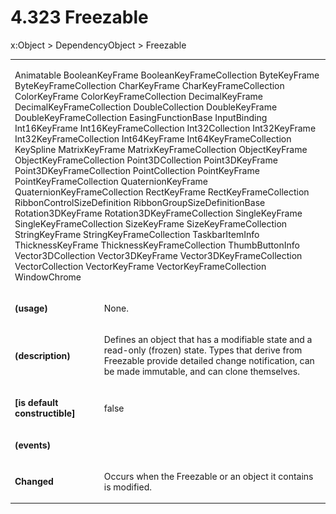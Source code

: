 <html dir="LTR" xmlns:mshelp="http://msdn.microsoft.com/mshelp" xmlns:ddue="http://ddue.schemas.microsoft.com/authoring/2003/5" xmlns:xlink="http://www.w3.org/1999/xlink" xmlns:tool="http://www.microsoft.com/tooltip"><body><input type="hidden" id="userDataCache" class="userDataStyle"><input type="hidden" id="hiddenScrollOffset"><img id="dropDownImage" style="display:none; height:0; width:0;" src="../local/drpdown.gif"><img id="dropDownHoverImage" style="display:none; height:0; width:0;" src="../local/drpdown_orange.gif"><img id="collapseImage" style="display:none; height:0; width:0;" src="../local/collapse.gif"><img id="expandImage" style="display:none; height:0; width:0;" src="../local/exp.gif"><img id="collapseAllImage" style="display:none; height:0; width:0;" src="../local/collall.gif"><img id="expandAllImage" style="display:none; height:0; width:0;" src="../local/expall.gif"><img id="copyImage" style="display:none; height:0; width:0;" src="../local/copycode.gif"><img id="copyHoverImage" style="display:none; height:0; width:0;" src="../local/copycodeHighlight.gif"><div id="header"><h1 class="heading">4.323 Freezable</h1></div><div id="mainSection"><div id="mainBody"><div id="allHistory" class="saveHistory" onsave="saveAll()" onload="loadAll()"></div>
				<p xmlns:wsd="http://wsdev.schemas.microsoft.com/authoring/2008/2" xmlns:msxsl="urn:schemas-microsoft-com:xslt" xmlns:script="urn:script" xmlns:build="urn:build">
				</p>
			<div id="sectionSection0" class="section" name="collapseableSection"><content xmlns="http://ddue.schemas.microsoft.com/authoring/2003/5" xmlns:wsd="http://wsdev.schemas.microsoft.com/authoring/2008/2" xmlns:msxsl="urn:schemas-microsoft-com:xslt" xmlns:script="urn:script" xmlns:build="urn:build">
				</content></div><div id="sectionSection1" class="section" name="collapseableSection"><content xmlns="http://ddue.schemas.microsoft.com/authoring/2003/5" xmlns:wsd="http://wsdev.schemas.microsoft.com/authoring/2008/2" xmlns:msxsl="urn:schemas-microsoft-com:xslt" xmlns:script="urn:script" xmlns:build="urn:build">
					<p xmlns="">
						<mshelp:link keywords="32151b2e-6b09-45cd-afba-003da191b81a" tabindex="0">x:Object</mshelp:link> &gt; <mshelp:link keywords="35952578-1b00-44af-ab0a-4726a2e04bd8" tabindex="0">DependencyObject</mshelp:link> &gt; Freezable</p>
					<p xmlns=""><b></b></p><table class="ProtocolAuthoredTable" xmlns=""><tr>
								<td colspan="2">
									<p>
										<mshelp:link keywords="c50528fb-347f-48aa-9135-fc84b024ea72" tabindex="0">Animatable</mshelp:link> <mshelp:link keywords="93ae7aa9-5275-4e54-955e-f70cb4ae0746" tabindex="0">BooleanKeyFrame</mshelp:link> <mshelp:link keywords="ba824c46-cb70-480c-8dbc-848f3ae28958" tabindex="0">BooleanKeyFrameCollection</mshelp:link> <mshelp:link keywords="698e58a5-dc1f-4552-a4bd-43129b708b6b" tabindex="0">ByteKeyFrame</mshelp:link> <mshelp:link keywords="1451d664-e71f-457e-9956-3db2d687f60d" tabindex="0">ByteKeyFrameCollection</mshelp:link> <mshelp:link keywords="bd878db2-fbe0-4b28-8584-63f62bdb6181" tabindex="0">CharKeyFrame</mshelp:link> <mshelp:link keywords="4d750224-74b6-41d7-93a1-9ea1ce155ed0" tabindex="0">CharKeyFrameCollection</mshelp:link> <mshelp:link keywords="aac3dd77-0007-4759-9ab2-99faf05c81ec" tabindex="0">ColorKeyFrame</mshelp:link> <mshelp:link keywords="4931ed3d-9b77-409b-a0a9-0ea53694368f" tabindex="0">ColorKeyFrameCollection</mshelp:link> <mshelp:link keywords="53ee1d48-09ec-4faf-8ca6-6b8370ab222b" tabindex="0">DecimalKeyFrame</mshelp:link> <mshelp:link keywords="5ac956c3-c245-4ba1-9de8-3167e1b4bdea" tabindex="0">DecimalKeyFrameCollection</mshelp:link> <mshelp:link keywords="b48c0b56-e301-410f-8d98-385978f3ecfc" tabindex="0">DoubleCollection</mshelp:link> <mshelp:link keywords="f582381a-4749-4a51-8c47-0467164a6dcc" tabindex="0">DoubleKeyFrame</mshelp:link> <mshelp:link keywords="53345eec-d7e3-4861-8e76-f7faecd9869f" tabindex="0">DoubleKeyFrameCollection</mshelp:link> <mshelp:link keywords="3405dad5-6530-469d-bd99-d371e25b1d02" tabindex="0">EasingFunctionBase</mshelp:link> <mshelp:link keywords="c3a76b0c-491d-4df8-80d9-3831a4aa6533" tabindex="0">InputBinding</mshelp:link> <mshelp:link keywords="037bb502-b47f-4c9b-a6e5-db245696b9d9" tabindex="0">Int16KeyFrame</mshelp:link> <mshelp:link keywords="b6f3bd2e-3190-4a08-935b-d76b18fefe53" tabindex="0">Int16KeyFrameCollection</mshelp:link> <mshelp:link keywords="eb5f1105-4f65-42ad-96f3-69b1fdab6231" tabindex="0">Int32Collection</mshelp:link> <mshelp:link keywords="b61bb499-0442-4b2d-8b72-3f0077aee1f2" tabindex="0">Int32KeyFrame</mshelp:link> <mshelp:link keywords="a85c9853-04cf-4e65-80dc-8174ea5f766e" tabindex="0">Int32KeyFrameCollection</mshelp:link> <mshelp:link keywords="19fc6d04-8180-4972-b7cf-f1450df84ef1" tabindex="0">Int64KeyFrame</mshelp:link> <mshelp:link keywords="72c6b10e-7a51-44ea-b54a-e4e7844e63bd" tabindex="0">Int64KeyFrameCollection</mshelp:link> <mshelp:link keywords="78b2da64-519c-4449-923f-9f290925ca63" tabindex="0">KeySpline</mshelp:link> <mshelp:link keywords="79e49e86-4ba6-4e46-95b2-d1c4858c1f08" tabindex="0">MatrixKeyFrame</mshelp:link> <mshelp:link keywords="5dbe6408-1ce1-4e83-8454-ad9293f1a13c" tabindex="0">MatrixKeyFrameCollection</mshelp:link> <mshelp:link keywords="ac2f97da-8af7-4404-aef5-81bde47a630a" tabindex="0">ObjectKeyFrame</mshelp:link> <mshelp:link keywords="cfaffd5a-b9fc-4c57-9d38-f3ac04d28199" tabindex="0">ObjectKeyFrameCollection</mshelp:link> <mshelp:link keywords="5c26b16e-3e46-4192-8c41-ebdc183861fd" tabindex="0">Point3DCollection</mshelp:link> <mshelp:link keywords="5afe0388-76f1-416f-a3d4-27b3f4992c5a" tabindex="0">Point3DKeyFrame</mshelp:link> <mshelp:link keywords="6265baf6-b601-4faa-9105-02c0a71c516e" tabindex="0">Point3DKeyFrameCollection</mshelp:link> <mshelp:link keywords="85824a8b-7fcb-4ac9-9bda-31b990feee42" tabindex="0">PointCollection</mshelp:link> <mshelp:link keywords="00113fea-ef58-4d50-b023-c5f7eefa6656" tabindex="0">PointKeyFrame</mshelp:link> <mshelp:link keywords="7da5f8df-0d3b-4aa8-9123-dbde17d3abc3" tabindex="0">PointKeyFrameCollection</mshelp:link> <mshelp:link keywords="43499b6a-1a7c-4808-b2c4-c593a7752eb6" tabindex="0">QuaternionKeyFrame</mshelp:link> <mshelp:link keywords="37a485a9-10ce-47fd-b0aa-857287d1cce8" tabindex="0">QuaternionKeyFrameCollection</mshelp:link> <mshelp:link keywords="1983df61-23ad-49e0-a37f-8c42ddd926a7" tabindex="0">RectKeyFrame</mshelp:link> <mshelp:link keywords="361aa446-fe24-4f29-98a7-b7fa36c1aca0" tabindex="0">RectKeyFrameCollection</mshelp:link> <mshelp:link keywords="c026c41e-c6a2-473d-b956-8e617c80fdd7" tabindex="0">RibbonControlSizeDefinition</mshelp:link> <mshelp:link keywords="63736aa3-21be-48f8-b34e-789f1ea76944" tabindex="0">RibbonGroupSizeDefinitionBase</mshelp:link> <mshelp:link keywords="3032e0a5-495c-4575-9e0c-6fb7d50388b3" tabindex="0">Rotation3DKeyFrame</mshelp:link> <mshelp:link keywords="f91be326-53bf-4e67-acba-6ee54d54842a" tabindex="0">Rotation3DKeyFrameCollection</mshelp:link> <mshelp:link keywords="a6b9ebf7-e800-4402-942e-4103838b84fc" tabindex="0">SingleKeyFrame</mshelp:link> <mshelp:link keywords="8f0483f2-1922-4cb3-b088-6b86a409bd5e" tabindex="0">SingleKeyFrameCollection</mshelp:link> <mshelp:link keywords="d9c7839f-e7b0-4bab-879e-d7a41b6cde17" tabindex="0">SizeKeyFrame</mshelp:link> <mshelp:link keywords="e11a78b2-753c-40af-8b82-d3dda84d3c96" tabindex="0">SizeKeyFrameCollection</mshelp:link> <mshelp:link keywords="ae32ca29-0a50-421d-97da-1520e6443c63" tabindex="0">StringKeyFrame</mshelp:link> <mshelp:link keywords="1e9094e3-e000-4c2c-ace1-2d57088dfe20" tabindex="0">StringKeyFrameCollection</mshelp:link> <mshelp:link keywords="c10b82d0-8edb-43d2-9097-a7f25b1f1e17" tabindex="0">TaskbarItemInfo</mshelp:link> <mshelp:link keywords="d6273f52-13ea-41b4-b425-de54ba3ea0a2" tabindex="0">ThicknessKeyFrame</mshelp:link> <mshelp:link keywords="a66c245b-5fc3-4ac7-a6ad-82e02a3067f4" tabindex="0">ThicknessKeyFrameCollection</mshelp:link> <mshelp:link keywords="969674a5-466e-48cf-ba49-c3cdecf75299" tabindex="0">ThumbButtonInfo</mshelp:link> <mshelp:link keywords="c39be6e6-9688-4de8-bd43-6fe26c71fc8f" tabindex="0">Vector3DCollection</mshelp:link> <mshelp:link keywords="f43dcb6f-2bea-409e-906e-1d6877f75476" tabindex="0">Vector3DKeyFrame</mshelp:link> <mshelp:link keywords="de45b23a-abe9-4eea-8592-a525cf9c126d" tabindex="0">Vector3DKeyFrameCollection</mshelp:link> <mshelp:link keywords="6bb0eeb7-3cb0-4db0-abf5-e69ae274a37c" tabindex="0">VectorCollection</mshelp:link> <mshelp:link keywords="4ba28301-db55-43ac-87ce-b0d3008a8864" tabindex="0">VectorKeyFrame</mshelp:link> <mshelp:link keywords="d5579acd-a9c9-451c-9319-04c29504e8ca" tabindex="0">VectorKeyFrameCollection</mshelp:link> <mshelp:link keywords="bdf34f1e-f917-4481-b544-418e3b391623" tabindex="0">WindowChrome</mshelp:link></p>
								</td>
							</tr><tr>
							<td>
								<p>
									<b>(usage)</b>
								</p>
							</td>
							<td>
								<p>None.</p>
							</td>
						</tr><tr>
							<td>
								<p>
									<b>(description)</b>
								</p>
							</td>
							<td>
								<p>Defines an object that has a modifiable state and a read-only (frozen) state. Types that derive from Freezable provide detailed change notification, can be made immutable, and can clone themselves.</p>
							</td>
						</tr><tr>
							<td>
								<p>
									<b>[is default constructible]</b>
								</p>
							</td>
							<td>
								<p>false</p>
							</td>
						</tr><tr>
							<td>
								<p>
									<b>(events)</b>
								</p>
							</td>
							<td>
							</td>
						</tr><tr>
							<td>
								<p>
									<b>Changed</b>
								</p>
							</td>
							<td>
								<p>Occurs when the Freezable or an object it contains is modified.</p>
							</td>
						</tr></table>
				</content></div><!--[if gte IE 5]>
			<tool:tip element="languageFilterToolTip" avoidmouse="false"/>
		<![endif]--></div><a name="feedback"></a><span></span></div></body></html>
